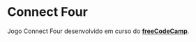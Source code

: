 # Connect Four
Jogo Connect Four desenvolvido em curso do **[freeCodeCamp](https://www.freecodecamp.org/)**.
